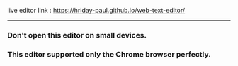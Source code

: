  live editor link : https://hriday-paul.github.io/web-text-editor/
 
 ___
 
 ### Don't open this editor on small devices.
 ### This editor supported only the Chrome browser perfectly.

